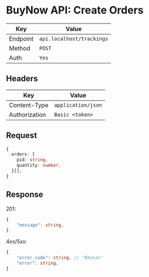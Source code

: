 # BuyNow API: Create Orders

| Key      | Value                     |
| -------- | ------------------------- |
| Endpoint | `api.localhost/trackings` |
| Method   | `POST`                    |
| Auth     | `Yes`                     |

## Headers

| Key           | Value              |
| ------------- | ------------------ |
| Content-Type  | `application/json` |
| Authorization | `Basic <token>`    |

## Request

```ts
{
  orders: {
    pid: string,
    quantity: number,
  }[];
}
```

## Response

201:

```ts
{
    "message": string,
}
```

4xx/5xx:

```ts
{
    "error_code": string, // "BXxxxx"
    "error": string,
}
```
